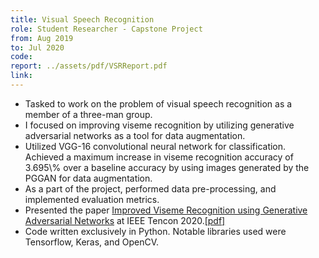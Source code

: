 ```yaml
---
title: Visual Speech Recognition
role: Student Researcher - Capstone Project
from: Aug 2019
to: Jul 2020
code:
report: ../assets/pdf/VSRReport.pdf
link:
---
```

<ul>
<li>Tasked to work on the problem of visual speech recognition as a member of a three-man group.</li>
<li>I focused on improving viseme recognition by utilizing generative adversarial networks as a tool for data augmentation.</li>
<li>Utilized VGG-16 convolutional neural network for classification. Achieved a maximum increase in viseme recognition accuracy of 3.695\% over a baseline accuracy by using images generated by the PGGAN for data augmentation.</li>
<li>As a part of the project, performed data pre-processing, and implemented evaluation metrics.</li>
<li>Presented the paper <a href="https://ieeexplore.ieee.org/document/9293784">Improved Viseme Recognition using Generative Adversarial Networks</a> at IEEE Tencon 2020.<a target="_blank" rel="noopener noreferrer" href="{{ site.baseurl }}{{ site.url }}/assets/pdf/Viseme_GAN.pdf">[pdf]</a></li>
<li>Code written exclusively in Python. Notable libraries used were Tensorflow, Keras, and OpenCV.</li>
</ul>